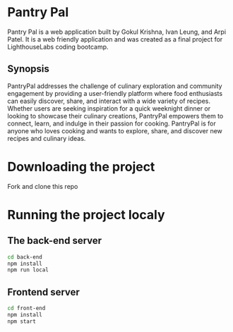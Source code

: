 # Pantry Pal

Pantry Pal is a web application built by Gokul Krishna, Ivan Leung, and Arpi Patel. It is a web friendly application and was created as a final project for LighthouseLabs coding bootcamp.

## Synopsis

PantryPal addresses the challenge of culinary exploration and community engagement by providing a user-friendly platform where food enthusiasts can easily discover, share, and interact with a wide variety of recipes. Whether users are seeking inspiration for a quick weeknight dinner or looking to showcase their culinary creations, PantryPal empowers them to connect, learn, and indulge in their passion for cooking. PantryPal is for anyone who loves cooking and wants to explore, share, and discover new recipes and culinary ideas.

# Downloading the project

Fork and clone this repo

# Running the project localy

## The back-end server

```sh
cd back-end
npm install
npm run local
```

## Frontend server

```sh
cd front-end
npm install
npm start
```


